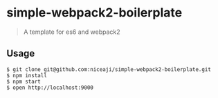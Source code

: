 #  simple-webpack2-boilerplate

> A template for es6 and webpack2

## Usage

```
$ git clone git@github.com:niceaji/simple-webpack2-boilerplate.git
$ npm install
$ npm start
$ open http://localhost:9000
```


